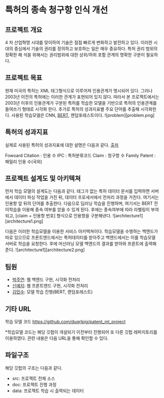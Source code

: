 
# 특허의 종속 청구항 인식 개선

## 프로젝트 개요
4 차 산업혁명 시대를 맞이하여 기술은 점점 빠르게 변화하고 발전하고 있다. 이러한 시대의 중심에서 기술의 권리를 정의하고 보호하는 일은 매우 중요하다. 특허 권리 범위의 정확한 해 석을 위해서는 권리범위에 대한 상위/하위 포함 관계의 명확한 구분이 필요하다.

## 프로젝트 목표
현재 미국의 특허는 XML 태그형식으로 이루어져 인용관계가 명시되어 있다. 그러나 2003년 이전의 특허에는 이러한 관계가 표현되어 있지 않다. 따라서 본 프로젝트에서는 2003년 이후의 인용관계가 구분된 특허를 학습한 모델을 기반으로 특허의 인용관계를 들여쓰기 형태로 시각화 한다. 추가로 특허의 성과지표별 주요 단어를 추출해 시각화한다. 사용된 학습모델은 CNN, [BERT](https://github.com/google-research/bert), 랜덤포레스트이다. 
![problem][problem.png]


## 특허의 성과지표
실제로 사용된 특허의 성과지표에 대한 설명은 다음과 같다. [출처](https://www.kipo.go.kr/kpo/MainApp)

Fowoard Citation : 인용 수
IPC : 특허분류코드
Claim : 청구항 수
Family Patent : 패밀리 인용 수(국외)



## 프로젝트 설계도 및 아키텍쳐
먼저 학습 모델의 설계도는 다음과 같다. 태그가 없는 특허 데이터 문서를 입력하면 서버에서 데이터 파싱 작업을 거친 뒤, 데이터 프로세서에서 전처리 과정을 거친다. 여기서는 인용항 앞 뒤의 단어를 추출한다. 다음으로 딥러닝 학습을 진행하며, 여기서는 BERT 전이학습을 이용해 종속 여부를 얻을 수 있게 된다. 후에는 종속여부에 따라 라벨링이 부여되고, [claim + 인용항 번호] 형식으로 인용항을 구분해낸다. 
![architecture1][architecture1.png]

다음은 이러한 학습모델을 이용한 서비스 아키텍쳐이다. 학습모델을 수행하는 백엔드가 따로 있으므로 프론트엔드에서는 특허데이터를 받아주고 백엔드에서는 이를 학습모델 서버로 학습을 요청한다. 후에 머신러닝 모델 백엔드의 결과를 받아와 프론트에 출력해준다. 
![architecture1][architecture2.png]


## 팀원
- [박주연](https://github.com/ju-yeon): 웹 백엔드 구현,  시각화 전처리 
- [신예지](https://github.com/gjsld1): 웹 프론트엔드 구현, 시각화 전처리
- [김민수](https://github.com/duqrlpig): 모델 학습 진행(BERT, 랜덤포레스트)

## 기타 URL
학습 모델 코드 <https://github.com/duqrlpig/patent_ml_project>

*학습모델 코드는 해당 깃헙이 개설되기 이전부터 진행되어 또 다른 깃헙 레퍼지토리를 이용하였다. 관련 내용은 다음 URL을 통해 확인할 수 있다. 

## 파일구조
해당 깃헙의 구조는 다음과 같다. 

- src: 프로젝트 전체 소스
- doc: 프로젝트 진행 과정
- data: 프로젝트 학습 시 출력되는 데이터
